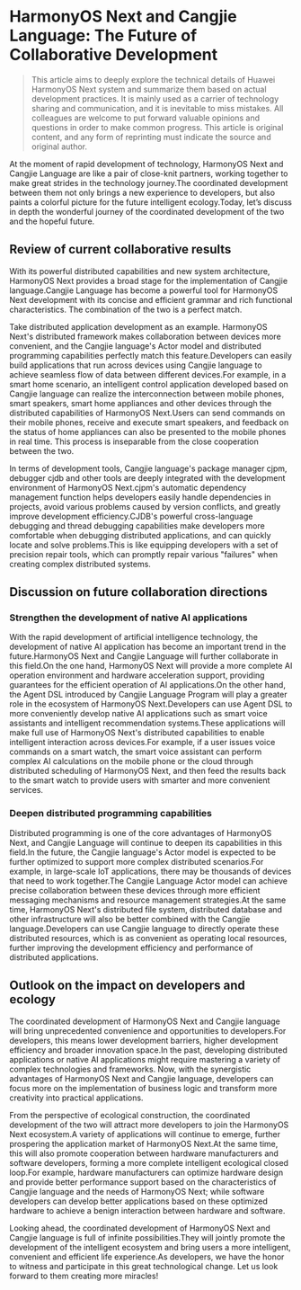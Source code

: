 # HarmonyOS Next and Cangjie Language: The Future of Collaborative Development
> This article aims to deeply explore the technical details of Huawei HarmonyOS Next system and summarize them based on actual development practices.
It is mainly used as a carrier of technology sharing and communication, and it is inevitable to miss mistakes. All colleagues are welcome to put forward valuable opinions and questions in order to make common progress.
This article is original content, and any form of reprinting must indicate the source and original author.

At the moment of rapid development of technology, HarmonyOS Next and Cangjie Language are like a pair of close-knit partners, working together to make great strides in the technology journey.The coordinated development between them not only brings a new experience to developers, but also paints a colorful picture for the future intelligent ecology.Today, let’s discuss in depth the wonderful journey of the coordinated development of the two and the hopeful future.

## Review of current collaborative results
With its powerful distributed capabilities and new system architecture, HarmonyOS Next provides a broad stage for the implementation of Cangjie language.Cangjie Language has become a powerful tool for HarmonyOS Next development with its concise and efficient grammar and rich functional characteristics. The combination of the two is a perfect match.

Take distributed application development as an example. HarmonyOS Next's distributed framework makes collaboration between devices more convenient, and the Cangjie language's Actor model and distributed programming capabilities perfectly match this feature.Developers can easily build applications that run across devices using Cangjie language to achieve seamless flow of data between different devices.For example, in a smart home scenario, an intelligent control application developed based on Cangjie language can realize the interconnection between mobile phones, smart speakers, smart home appliances and other devices through the distributed capabilities of HarmonyOS Next.Users can send commands on their mobile phones, receive and execute smart speakers, and feedback on the status of home appliances can also be presented to the mobile phones in real time. This process is inseparable from the close cooperation between the two.

In terms of development tools, Cangjie language's package manager cjpm, debugger cjdb and other tools are deeply integrated with the development environment of HarmonyOS Next.cjpm's automatic dependency management function helps developers easily handle dependencies in projects, avoid various problems caused by version conflicts, and greatly improve development efficiency.CJDB's powerful cross-language debugging and thread debugging capabilities make developers more comfortable when debugging distributed applications, and can quickly locate and solve problems.This is like equipping developers with a set of precision repair tools, which can promptly repair various "failures" when creating complex distributed systems.

## Discussion on future collaboration directions
### Strengthen the development of native AI applications
With the rapid development of artificial intelligence technology, the development of native AI application has become an important trend in the future.HarmonyOS Next and Cangjie Language will further collaborate in this field.On the one hand, HarmonyOS Next will provide a more complete AI operation environment and hardware acceleration support, providing guarantees for the efficient operation of AI applications.On the other hand, the Agent DSL introduced by Cangjie Language Program will play a greater role in the ecosystem of HarmonyOS Next.Developers can use Agent DSL to more conveniently develop native AI applications such as smart voice assistants and intelligent recommendation systems.These applications will make full use of HarmonyOS Next's distributed capabilities to enable intelligent interaction across devices.For example, if a user issues voice commands on a smart watch, the smart voice assistant can perform complex AI calculations on the mobile phone or the cloud through distributed scheduling of HarmonyOS Next, and then feed the results back to the smart watch to provide users with smarter and more convenient services.

### Deepen distributed programming capabilities
Distributed programming is one of the core advantages of HarmonyOS Next, and Cangjie Language will continue to deepen its capabilities in this field.In the future, the Cangjie language's Actor model is expected to be further optimized to support more complex distributed scenarios.For example, in large-scale IoT applications, there may be thousands of devices that need to work together.The Cangjie Language Actor model can achieve precise collaboration between these devices through more efficient messaging mechanisms and resource management strategies.At the same time, HarmonyOS Next's distributed file system, distributed database and other infrastructure will also be better combined with the Cangjie language.Developers can use Cangjie language to directly operate these distributed resources, which is as convenient as operating local resources, further improving the development efficiency and performance of distributed applications.

## Outlook on the impact on developers and ecology
The coordinated development of HarmonyOS Next and Cangjie language will bring unprecedented convenience and opportunities to developers.For developers, this means lower development barriers, higher development efficiency and broader innovation space.In the past, developing distributed applications or native AI applications might require mastering a variety of complex technologies and frameworks. Now, with the synergistic advantages of HarmonyOS Next and Cangjie language, developers can focus more on the implementation of business logic and transform more creativity into practical applications.

From the perspective of ecological construction, the coordinated development of the two will attract more developers to join the HarmonyOS Next ecosystem.A variety of applications will continue to emerge, further prospering the application market of HarmonyOS Next.At the same time, this will also promote cooperation between hardware manufacturers and software developers, forming a more complete intelligent ecological closed loop.For example, hardware manufacturers can optimize hardware design and provide better performance support based on the characteristics of Cangjie language and the needs of HarmonyOS Next; while software developers can develop better applications based on these optimized hardware to achieve a benign interaction between hardware and software.

Looking ahead, the coordinated development of HarmonyOS Next and Cangjie language is full of infinite possibilities.They will jointly promote the development of the intelligent ecosystem and bring users a more intelligent, convenient and efficient life experience.As developers, we have the honor to witness and participate in this great technological change. Let us look forward to them creating more miracles!
